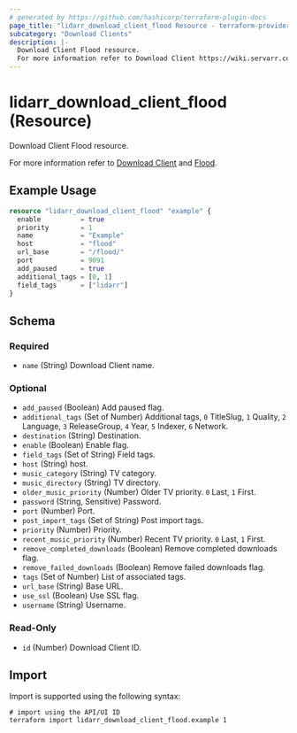 ```yaml
---
# generated by https://github.com/hashicorp/terraform-plugin-docs
page_title: "lidarr_download_client_flood Resource - terraform-provider-lidarr"
subcategory: "Download Clients"
description: |-
  Download Client Flood resource.
  For more information refer to Download Client https://wiki.servarr.com/lidarr/settings#download-clients and Flood https://wiki.servarr.com/lidarr/supported#flood.
---
```


# lidarr_download_client_flood (Resource)

<!-- subcategory:Download Clients -->Download Client Flood resource.
For more information refer to [Download Client](https://wiki.servarr.com/lidarr/settings#download-clients) and [Flood](https://wiki.servarr.com/lidarr/supported#flood).

## Example Usage

```terraform
resource "lidarr_download_client_flood" "example" {
  enable          = true
  priority        = 1
  name            = "Example"
  host            = "flood"
  url_base        = "/flood/"
  port            = 9091
  add_paused      = true
  additional_tags = [0, 1]
  field_tags      = ["lidarr"]
}
```

<!-- schema generated by tfplugindocs -->
## Schema

### Required

- `name` (String) Download Client name.

### Optional

- `add_paused` (Boolean) Add paused flag.
- `additional_tags` (Set of Number) Additional tags, `0` TitleSlug, `1` Quality, `2` Language, `3` ReleaseGroup, `4` Year, `5` Indexer, `6` Network.
- `destination` (String) Destination.
- `enable` (Boolean) Enable flag.
- `field_tags` (Set of String) Field tags.
- `host` (String) host.
- `music_category` (String) TV category.
- `music_directory` (String) TV directory.
- `older_music_priority` (Number) Older TV priority. `0` Last, `1` First.
- `password` (String, Sensitive) Password.
- `port` (Number) Port.
- `post_import_tags` (Set of String) Post import tags.
- `priority` (Number) Priority.
- `recent_music_priority` (Number) Recent TV priority. `0` Last, `1` First.
- `remove_completed_downloads` (Boolean) Remove completed downloads flag.
- `remove_failed_downloads` (Boolean) Remove failed downloads flag.
- `tags` (Set of Number) List of associated tags.
- `url_base` (String) Base URL.
- `use_ssl` (Boolean) Use SSL flag.
- `username` (String) Username.

### Read-Only

- `id` (Number) Download Client ID.

## Import

Import is supported using the following syntax:

```shell
# import using the API/UI ID
terraform import lidarr_download_client_flood.example 1
```

